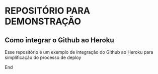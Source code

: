 # REPOSITÓRIO PARA DEMONSTRAÇÃO 

## Como integrar o Github ao Heroku

Esse repositório é um exemplo de integração do Github ao Heroku para simplificação do processo de deploy

End
